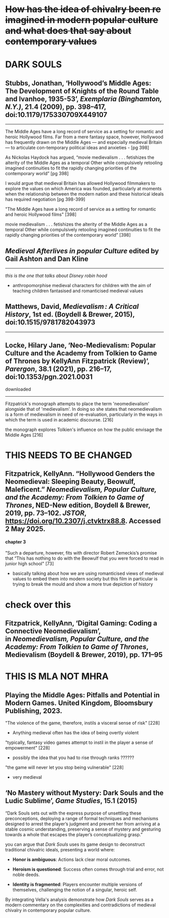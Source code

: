 # ~~How has the idea of chivalry been re imagined in modern popular culture and what does that say about contemporary values~~


# DARK SOULS


## Stubbs, Jonathan, ‘Hollywood’s Middle Ages: The Development of Knights of the Round Table and Ivanhoe, 1935-53’, _Exemplaria (Binghamton, N.Y.)_, 21.4 (2009), pp. 398–417, doi:10.1179/175330709X449107
---

The Middle Ages have a long record of service as a setting for romantic and heroic Hollywood films. Far from a mere fantasy space, however, Hollywood has frequently drawn on the Middle Ages — and especially medieval Britain — to articulate con-temporary political ideas and anxieties - [pg 398]

As Nickolas Haydock has argued, “movie medievalism . . . fetishizes the alterity of the Middle Ages as a temporal Other while compulsively retooling imagined continuities to fit the rapidly changing priorities of the contemporary world” [pg 398]

I would argue that medieval Britain has allowed Hollywood filmmakers to explore the values on which America was founded, particularly at moments when the relationship between the modern nation and these historical ideals has required negotiation [pg 398-399]

"The Middle Ages have a long record of service as a setting for romantic and heroic Hollywood films" [398]


movie medievalism . . . fetishizes the alterity of the Middle Ages as a temporal Other while compulsively retooling imagined continuities to fit the rapidly changing priorities of the contemporary world” [398]





## **_Medieval Afterlives in popular Culture_** edited by Gail Ashton and Dan Kline
---
_this is the one that talks about Disney robin hood_

- anthropomorphise medieval characters for children with the aim of teaching children fantasised and romanticised medieval values


## Matthews, David, _Medievalism : A Critical History_, 1st ed. (Boydell & Brewer, 2015), doi:10.1515/9781782043973
---



## Locke, Hilary Jane, ‘Neo-Medievalism: Popular Culture and the Academy from Tolkien to Game of Thrones by KellyAnn Fitzpatrick (Review)’, _Parergon_, 38.1 (2021), pp. 216–17, doi:10.1353/pgn.2021.0031
downloaded

---

Fitzpatrick's monograph attempts to place the term 'neomedievalism' alongside that of 'medievalism'. In doing so she states that neomedievalism is a form of medievalism in need of re-evaluation, particularly in the ways in which the term is used in academic discourse. [216]

the monograph explores Tolkien's influence on how the public envisage the Middle Ages [216]




# THIS NEEDS TO BE CHANGED
## Fitzpatrick, KellyAnn. “Hollywood Genders the Neomedieval: Sleeping Beauty, Beowulf, Maleficent.” _Neomedievalism, Popular Culture, and the Academy: From Tolkien to Game of Thrones_, NED-New edition, Boydell & Brewer, 2019, pp. 73–102. _JSTOR_, https://doi.org/10.2307/j.ctvktrx88.8. Accessed 2 May 2025.

#### chapter 3 

"Such a departure, however, fits with director Robert Zemeckis’s promise that “This has nothing to do with the Beowulf that you were forced to read in junior high school" [73]
- basically talking about how we are using romanticised views of medieval values to embed them into modern society but this film in particular is trying to break the mould and show a more true depiction of history



# check over this 
## Fitzpatrick, KellyAnn, ‘Digital Gaming: Coding a Connective Neomedievalism’, in _Neomedievalism, Popular Culture, and the Academy: From Tolkien to Game of Thrones_, Medievalism (Boydell & Brewer, 2019), pp. 171–95





# THIS IS MLA NOT MHRA
## Playing the Middle Ages: Pitfalls and Potential in Modern Games. United Kingdom, Bloomsbury Publishing, 2023.

"The violence of the game, therefore, instils a visceral sense of risk" [228]
- Anything medieval often has the idea of being overtly violent

"typically, fantasy video games attempt to instil in the player a sense of empowerment" [228]
- possibly the idea that you had to rise through ranks ??????

"the game will never let you stop being vulnerable" [228] 
- very medieval




## ‘No Mastery without Mystery: Dark Souls and the Ludic Sublime’, _Game Studies_, 15.1 (2015)

“Dark Souls sets out with the express purpose of unsettling these preconceptions, deploying a range of formal techniques and mechanisms designed to arrest the player’s judgment and prevent her from arriving at a stable cosmic understanding, preserving a sense of mystery and gesturing towards a whole that escapes the player’s conceptualizing grasp.”

you can argue that _Dark Souls_ uses its game design to deconstruct traditional chivalric ideals, presenting a world where:

- **Honor is ambiguous**: Actions lack clear moral outcomes.
    
- **Heroism is questioned**: Success often comes through trial and error, not noble deeds.
    
- **Identity is fragmented**: Players encounter multiple versions of themselves, challenging the notion of a singular, heroic self.
    

By integrating Vella's analysis demonstrate how _Dark Souls_ serves as a modern commentary on the complexities and contradictions of medieval chivalry in contemporary popular culture.



